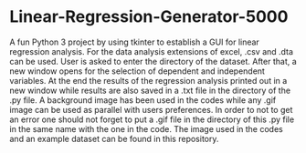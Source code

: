 # Linear-Regression-Generator-5000
A fun Python 3 project by using tkinter to establish a GUI for linear regression analysis. For the data analysis extensions of excel, .csv and .dta can be used. User is asked to enter the directory of the dataset. After that, a new window opens for the selection of dependent and independent variables. At the end the results of the regression analysis printed out in a new window while results are also saved in a .txt file in the directory of the .py file. A background image has been used in the codes while any .gif image can be used as parallel with users preferences. In order to not to get an error one should not forget to put a .gif file in the directory of this .py file in the same name with the one in the code. The image used in the codes and an example dataset can be found in this repository.
